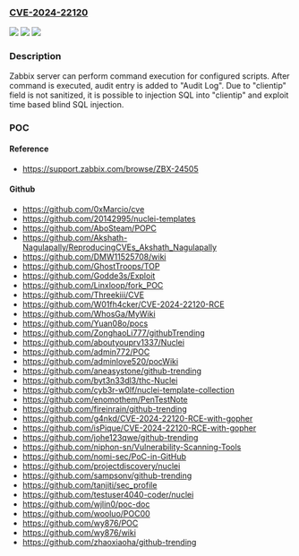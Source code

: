 ### [CVE-2024-22120](https://cve.mitre.org/cgi-bin/cvename.cgi?name=CVE-2024-22120)
![](https://img.shields.io/static/v1?label=Product&message=Zabbix&color=blue)
![](https://img.shields.io/static/v1?label=Version&message=n%2Fa&color=blue)
![](https://img.shields.io/static/v1?label=Vulnerability&message=CWE-20%20Improper%20Input%20Validation&color=brighgreen)

### Description

Zabbix server can perform command execution for configured scripts. After command is executed, audit entry is added to "Audit Log". Due to "clientip" field is not sanitized, it is possible to injection SQL into "clientip" and exploit time based blind SQL injection.

### POC

#### Reference
- https://support.zabbix.com/browse/ZBX-24505

#### Github
- https://github.com/0xMarcio/cve
- https://github.com/20142995/nuclei-templates
- https://github.com/AboSteam/POPC
- https://github.com/Akshath-Nagulapally/ReproducingCVEs_Akshath_Nagulapally
- https://github.com/DMW11525708/wiki
- https://github.com/GhostTroops/TOP
- https://github.com/Godde3s/Exploit
- https://github.com/Linxloop/fork_POC
- https://github.com/Threekiii/CVE
- https://github.com/W01fh4cker/CVE-2024-22120-RCE
- https://github.com/WhosGa/MyWiki
- https://github.com/Yuan08o/pocs
- https://github.com/ZonghaoLi777/githubTrending
- https://github.com/aboutyouprv1337/Nuclei
- https://github.com/admin772/POC
- https://github.com/adminlove520/pocWiki
- https://github.com/aneasystone/github-trending
- https://github.com/byt3n33dl3/thc-Nuclei
- https://github.com/cyb3r-w0lf/nuclei-template-collection
- https://github.com/enomothem/PenTestNote
- https://github.com/fireinrain/github-trending
- https://github.com/g4nkd/CVE-2024-22120-RCE-with-gopher
- https://github.com/isPique/CVE-2024-22120-RCE-with-gopher
- https://github.com/johe123qwe/github-trending
- https://github.com/niphon-sn/Vulnerability-Scanning-Tools
- https://github.com/nomi-sec/PoC-in-GitHub
- https://github.com/projectdiscovery/nuclei
- https://github.com/sampsonv/github-trending
- https://github.com/tanjiti/sec_profile
- https://github.com/testuser4040-coder/nuclei
- https://github.com/wjlin0/poc-doc
- https://github.com/wooluo/POC00
- https://github.com/wy876/POC
- https://github.com/wy876/wiki
- https://github.com/zhaoxiaoha/github-trending

